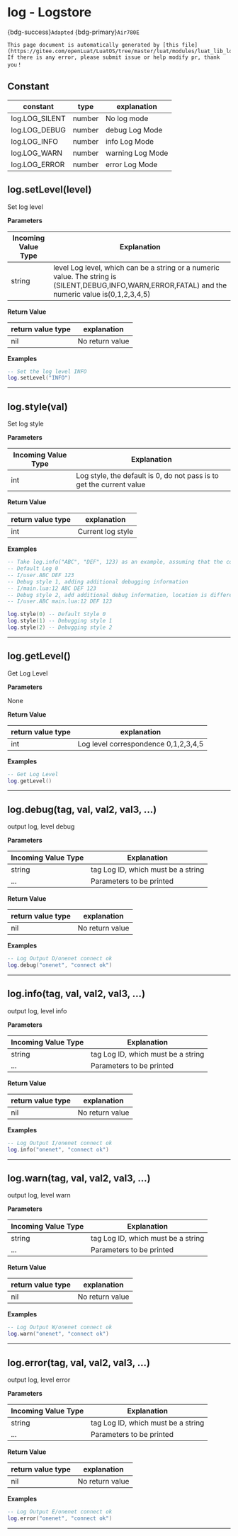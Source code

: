 # log - Logstore

{bdg-success}`Adapted` {bdg-primary}`Air780E`

```{note}
This page document is automatically generated by [this file](https://gitee.com/openLuat/LuatOS/tree/master/luat/modules/luat_lib_log.c). If there is any error, please submit issue or help modify pr, thank you！
```


## Constant

|constant | type | explanation|
|-|-|-|
|log.LOG_SILENT|number|No log mode|
|log.LOG_DEBUG|number|debug Log Mode|
|log.LOG_INFO|number|info Log Mode|
|log.LOG_WARN|number|warning Log Mode|
|log.LOG_ERROR|number|error Log Mode|


## log.setLevel(level)



Set log level

**Parameters**

|Incoming Value Type | Explanation|
|-|-|
|string|level Log level, which can be a string or a numeric value. The string is (SILENT,DEBUG,INFO,WARN,ERROR,FATAL) and the numeric value is(0,1,2,3,4,5)|

**Return Value**

|return value type | explanation|
|-|-|
|nil|No return value|

**Examples**

```lua
-- Set the log level INFO
log.setLevel("INFO")

```

---

## log.style(val)



Set log style

**Parameters**

|Incoming Value Type | Explanation|
|-|-|
|int|Log style, the default is 0, do not pass is to get the current value|

**Return Value**

|return value type | explanation|
|-|-|
|int|Current log style|

**Examples**

```lua
-- Take log.info("ABC", "DEF", 123) as an example, assuming that the code is located on line 12 of main.lua
-- Default Log 0
-- I/user.ABC DEF 123
-- Debug style 1, adding additional debugging information
-- I/main.lua:12 ABC DEF 123
-- Debug style 2, add additional debug information, location is different
-- I/user.ABC main.lua:12 DEF 123

log.style(0) -- Default Style 0
log.style(1) -- Debugging style 1
log.style(2) -- Debugging style 2

```

---

## log.getLevel()



Get Log Level

**Parameters**

None

**Return Value**

|return value type | explanation|
|-|-|
|int|Log level correspondence 0,1,2,3,4,5|

**Examples**

```lua
-- Get Log Level
log.getLevel()

```

---

## log.debug(tag, val, val2, val3, ...)



output log, level debug

**Parameters**

|Incoming Value Type | Explanation|
|-|-|
|string|tag         Log ID, which must be a string|
|...|Parameters to be printed|

**Return Value**

|return value type | explanation|
|-|-|
|nil|No return value|

**Examples**

```lua
-- Log Output D/onenet connect ok
log.debug("onenet", "connect ok")

```

---

## log.info(tag, val, val2, val3, ...)



output log, level info

**Parameters**

|Incoming Value Type | Explanation|
|-|-|
|string|tag         Log ID, which must be a string|
|...|Parameters to be printed|

**Return Value**

|return value type | explanation|
|-|-|
|nil|No return value|

**Examples**

```lua
-- Log Output I/onenet connect ok
log.info("onenet", "connect ok")

```

---

## log.warn(tag, val, val2, val3, ...)



output log, level warn

**Parameters**

|Incoming Value Type | Explanation|
|-|-|
|string|tag         Log ID, which must be a string|
|...|Parameters to be printed|

**Return Value**

|return value type | explanation|
|-|-|
|nil|No return value|

**Examples**

```lua
-- Log Output W/onenet connect ok
log.warn("onenet", "connect ok")

```

---

## log.error(tag, val, val2, val3, ...)



output log, level error

**Parameters**

|Incoming Value Type | Explanation|
|-|-|
|string|tag         Log ID, which must be a string|
|...|Parameters to be printed|

**Return Value**

|return value type | explanation|
|-|-|
|nil|No return value|

**Examples**

```lua
-- Log Output E/onenet connect ok
log.error("onenet", "connect ok")

```

---

